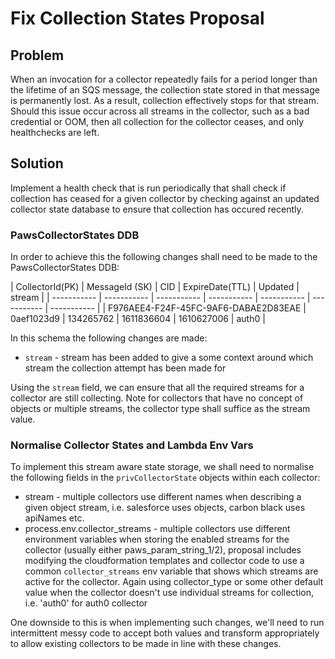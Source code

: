 # Fix Collection States Proposal

## Problem

When an invocation for a collector repeatedly fails for a period longer than the lifetime of an SQS message, 
the collection state stored in that message is permanently lost. As a result, collection effectively stops 
for that stream. Should this issue occur across all streams in the collector, such as a bad credential or OOM,
then all collection for the collector ceases, and only healthchecks are left. 

## Solution

Implement a health check that is run periodically that shall check if collection has ceased for a given collector by 
checking against an updated collector state database to ensure that collection has occured recently.

### PawsCollectorStates DDB 

In order to achieve this the following changes shall need to be made to the PawsCollectorStates DDB:

| CollectorId(PK) | MessageId (SK) | CID | ExpireDate(TTL) | Updated | stream |
| ----------- | ----------- | ----------- | ----------- | ----------- | ----------- | ----------- |
|  F976AEE4-F24F-45FC-9AF6-DABAE2D83EAE | 0aef1023d9 | 134265762 | 1611836604 | 1610627006 | auth0 |

In this schema the following changes are made: 

- `stream` - stream has been added to give a some context around which stream the collection attempt has been made for  
 
Using the `stream` field, we can ensure that all the required streams for a collector are still collecting. Note for collectors that have no concept of objects or multiple streams, the collector type shall suffice as the stream value.

### Normalise Collector States and Lambda Env Vars

To implement this stream aware state storage, we shall need to normalise the following fields in the `privCollectorState` objects
within each collector:

- stream - multiple collectors use different names when describing a given object stream, i.e. salesforce uses objects, carbon black uses apiNames etc.
- process.env.collector_streams - multiple collectors use different environment variables when storing the enabled streams for the collector (usually either paws_param_string_1/2), 
proposal includes modifying the cloudformation templates and collector code to use a common `collector_streams` env variable that shows which streams are active for the collector. 
Again using collector_type or some other default value when the collector doesn't use individual streams for collection, i.e. 'auth0'  for auth0 collector

One downside to this is when implementing such changes, we'll need to run intermittent messy code to accept both values and transform appropriately to allow existing collectors
to be made in line with these changes. 
